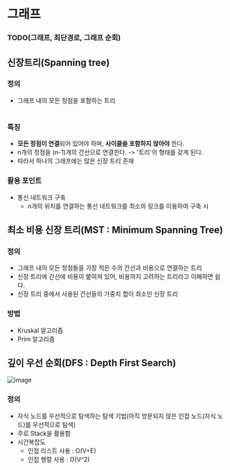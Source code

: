 # 그래프


### TODO(그래프, 최단경로, 그래프 순회)



## 신장트리(Spanning tree)


### 정의
- 그래프 내의 모든 정점을 포함하는 트리

#

### 특징
- **모든 정점이 연결**되어 있어야 하며, **사이클을 포함하지 않아야** 한다.
- n개의 정점을 (n-1)개의 간선으로 연결한다. -> '트리'의 형태를 갖게 된다.
- 따라서 하나의 그래프에는 많은 신장 트리 존재

### 활용 포인트
- 통신 네트워크 구축
  - n개의 위치를 연결하는 통신 네트워크를 최소의 링크를 이용하여 구축 시


## 최소 비용 신장 트리(MST : Minimum Spanning Tree)

### 정의
- 그래프 내의 모든 정점들을 가장 적은 수의 간선과 비용으로 연결하는 트리
- 신장 트리에 간선에 비용이 붙여져 있어, 비용까지 고려하는 트리라고 이해하면 쉽다.
- 신장 트리 중에서 사용된 간선들의 가중치 합이 최소인 신장 트리

### 방법
- Kruskal 알고리즘
- Prim 알고리즘


## 깊이 우선 순회(DFS : Depth First Search)
![image](https://user-images.githubusercontent.com/57708995/204734660-5eebf6a4-c72b-414d-986f-dcf742ddc9f3.png)


### 정의
- 자식 노드를 우선적으로 탐색하는 탐색 기법(아직 방문되지 않은 인접 노드(자식 노드)를 우선적으로 탐색)
- 주로 Stack을 활용함
- 시간복잡도
    - 인접 리스트 사용 : O(V+E)
    - 인접 행렬 사용 : O(V^2)
